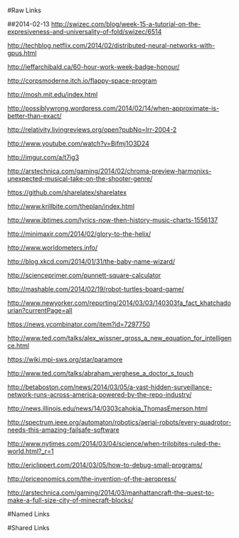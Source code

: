 #Raw Links

##2014-02-13
http://swizec.com/blog/week-15-a-tutorial-on-the-expresiveness-and-universality-of-fold/swizec/6514

http://techblog.netflix.com/2014/02/distributed-neural-networks-with-gpus.html

http://jeffarchibald.ca/60-hour-work-week-badge-honour/

http://corpsmoderne.itch.io/flappy-space-program

http://mosh.mit.edu/index.html

http://possiblywrong.wordpress.com/2014/02/14/when-approximate-is-better-than-exact/

http://relativity.livingreviews.org/open?pubNo=lrr-2004-2

http://www.youtube.com/watch?v=Bifmj1O3D24

http://imgur.com/a/t7ig3

http://arstechnica.com/gaming/2014/02/chroma-preview-harmonixs-unexpected-musical-take-on-the-shooter-genre/

https://github.com/sharelatex/sharelatex

http://www.krillbite.com/theplan/index.html

http://www.ibtimes.com/lyrics-now-then-history-music-charts-1556137

http://minimaxir.com/2014/02/glory-to-the-helix/

http://www.worldometers.info/

http://blog.xkcd.com/2014/01/31/the-baby-name-wizard/

http://scienceprimer.com/punnett-square-calculator

http://mashable.com/2014/02/19/robot-turtles-board-game/

http://www.newyorker.com/reporting/2014/03/03/140303fa_fact_khatchadourian?currentPage=all

https://news.ycombinator.com/item?id=7297750

http://www.ted.com/talks/alex_wissner_gross_a_new_equation_for_intelligence.html

https://wiki.mpi-sws.org/star/paramore

http://www.ted.com/talks/abraham_verghese_a_doctor_s_touch

http://betaboston.com/news/2014/03/05/a-vast-hidden-surveillance-network-runs-across-america-powered-by-the-repo-industry/

http://news.illinois.edu/news/14/0303cahokia_ThomasEmerson.html

http://spectrum.ieee.org/automaton/robotics/aerial-robots/every-quadrotor-needs-this-amazing-failsafe-software

http://www.nytimes.com/2014/03/04/science/when-trilobites-ruled-the-world.html?_r=1

http://ericlippert.com/2014/03/05/how-to-debug-small-programs/

http://priceonomics.com/the-invention-of-the-aeropress/

http://arstechnica.com/gaming/2014/03/manhattancraft-the-quest-to-make-a-full-size-city-of-minecraft-blocks/

#Named Links

#Shared Links
